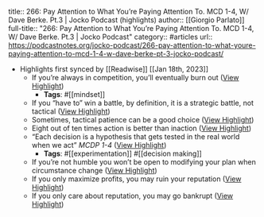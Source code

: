 title:: 266: Pay Attention to What You’re Paying Attention To. MCD 1-4, W/ Dave Berke. Pt.3 | Jocko Podcast (highlights)
author:: [[Giorgio Parlato]]
full-title:: "266: Pay Attention to What You’re Paying Attention To. MCD 1-4, W/ Dave Berke. Pt.3 | Jocko Podcast"
category:: #articles
url:: https://podcastnotes.org/jocko-podcast/266-pay-attention-to-what-youre-paying-attention-to-mcd-1-4-w-dave-berke-pt-3-jocko-podcast/

- Highlights first synced by [[Readwise]] [[Jan 18th, 2023]]
	- If you’re always in competition, you’ll eventually burn out ([View Highlight](https://read.readwise.io/read/01gq255ybk39qvj1re5ax9dfn4))
		- **Tags**: #[[mindset]]
	- If you “have to” win a battle, by definition, it is a strategic battle, not tactical ([View Highlight](https://read.readwise.io/read/01gq25726mgrbc0pw2c658d8xb))
	- Sometimes, tactical patience can be a good choice ([View Highlight](https://read.readwise.io/read/01gq2579r4et65ast73h044g2w))
	- Eight out of ten times action is better than inaction ([View Highlight](https://read.readwise.io/read/01gq257g57hxf3qk59jsahe4ts))
	- “Each decision is a hypothesis that gets tested in the real world when we act” *MCDP 1-4* ([View Highlight](https://read.readwise.io/read/01gq257sk7mkbtp8smzmn4g5ed))
		- **Tags**: #[[experimentation]] #[[decision making]]
	- If you’re not humble you won’t be open to modifying your plan when circumstance change ([View Highlight](https://read.readwise.io/read/01gq258bd927s1k6szrpa4m9yv))
	- If you only maximize profits, you may ruin your reputation ([View Highlight](https://read.readwise.io/read/01gq2598pf8nr9w22fck3wd8kj))
	- If you only care about reputation, you may go bankrupt ([View Highlight](https://read.readwise.io/read/01gq259ck18c1nj15ze0pt283c))